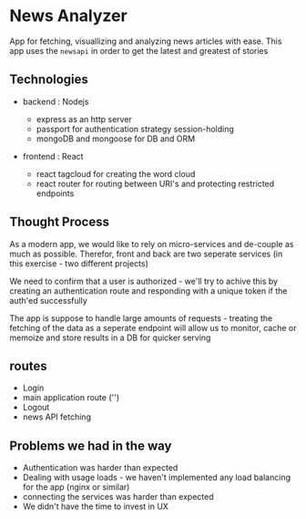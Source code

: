 # News Analyzer

App for fetching, visuallizing and analyzing news articles with ease.
This app uses the `newsapi` in order to get the latest and greatest of stories

## Technologies

- backend : Nodejs
    - express as an http server
    - passport for authentication strategy session-holding
    - mongoDB and mongoose for DB and ORM

- frontend : React
    - react tagcloud for creating the word cloud
    - react router for routing between URI's and protecting restricted endpoints

## Thought Process

As a modern app, we would like to rely on micro-services and de-couple as much as possible.
Therefor, front and back are two seperate services (in this exercise - two different projects)

We need to confirm that a user is authorized - we'll try to achive this by creating an authentication route 
and responding with a unique token if the auth'ed successfully

The app is suppose to handle large amounts of requests - treating the fetching of the data as a seperate endpoint will allow us to monitor, cache or memoize
and store results in a DB for quicker serving

## routes
- Login
- main application route ('\')
- Logout
- news API fetching

## Problems we had in the way
- Authentication was harder than expected
- Dealing with usage loads - we haven't implemented any load balancing for the app (nginx or similar)
- connecting the services was harder than expected
- We didn't have the time to invest in UX